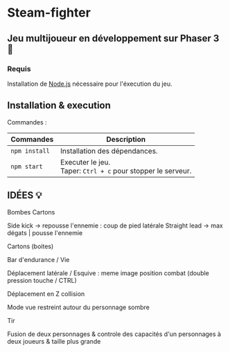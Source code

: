 # Steam-fighter

## Jeu multijoueur en développement sur Phaser 3 🌟

### Requis

Installation de [Node.js](https://nodejs.org) nécessaire pour l'éxecution du jeu.

## Installation & execution

Commandes :

| Commandes | Description |
|---------|-------------|
| `npm install` | Installation des dépendances.|
| `npm start` | Executer le jeu. <br> Taper:  `Ctrl + c` pour stopper le serveur. |

## IDÉES 💡

Bombes
Cartons

Side kick -> repousse l'ennemie : coup de pied latérale
Straight lead -> max dégats | pousse l'ennemie

Cartons (boites)

Bar d'endurance / Vie

Déplacement latérale / Esquive : meme image position combat (double pression touche / CTRL)

Déplacement en Z collision

Mode vue restreint autour du personnage sombre

Tir

Fusion de deux personnages & controle des capacités d'un personnages à deux joueurs & taille plus grande
